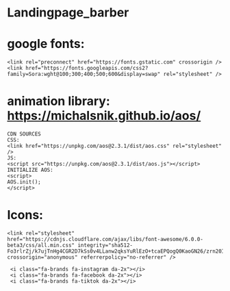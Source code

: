 # Landingpage_barber

# google fonts: 
    <link rel="preconnect" href="https://fonts.gstatic.com" crossorigin />
    <link href="https://fonts.googleapis.com/css2?family=Sora:wght@100;300;400;500;600&display=swap" rel="stylesheet" />

# animation library: https://michalsnik.github.io/aos/

    CDN SOURCES
    CSS:
    <link href="https://unpkg.com/aos@2.3.1/dist/aos.css" rel="stylesheet" />
    JS:
    <script src="https://unpkg.com/aos@2.3.1/dist/aos.js"></script>
    INITIALIZE AOS:
    <script>
    AOS.init();
    </script>

# Icons: 
    <link rel="stylesheet" href="https://cdnjs.cloudflare.com/ajax/libs/font-awesome/6.0.0-beta3/css/all.min.css" integrity="sha512-Fo3rlrZj/k7ujTnHg4CGR2D7kSs0v4LLanw2qksYuRlEzO+tcaEPQogQ0KaoGN26/zrn20ImR1DfuLWnOo7aBA==" crossorigin="anonymous" referrerpolicy="no-referrer" />

     <i class="fa-brands fa-instagram da-2x"></i>
     <i class="fa-brands fa-facebook da-2x"></i>
     <i class="fa-brands fa-tiktok da-2x"></i>
